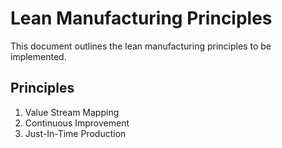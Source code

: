 # Lean Manufacturing Principles
This document outlines the lean manufacturing principles to be implemented.

## Principles
1. Value Stream Mapping
2. Continuous Improvement
3. Just-In-Time Production
